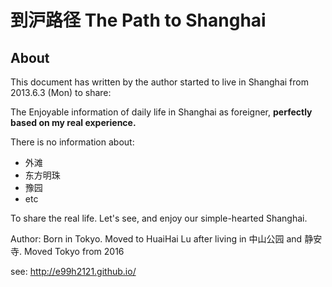 
到沪路径 The Path to Shanghai
=======



## About





This document has written by the author started to live in Shanghai from 2013.6.3 (Mon) to share:

The Enjoyable information of daily life in Shanghai as foreigner, **perfectly based on my real experience.**

There is no information about:

- 外滩
- 东方明珠
- 豫园
- etc

To share the real life. 
Let's see, and enjoy our simple-hearted Shanghai.


Author: Born in Tokyo.
Moved to HuaiHai Lu after living in 中山公园 and 静安寺.
Moved Tokyo from 2016

see: http://e99h2121.github.io/
